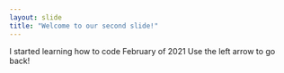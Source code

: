 ```yaml
---
layout: slide
title: "Welcome to our second slide!"
---
```

I started learning how to code February of 2021
Use the left arrow to go back!
